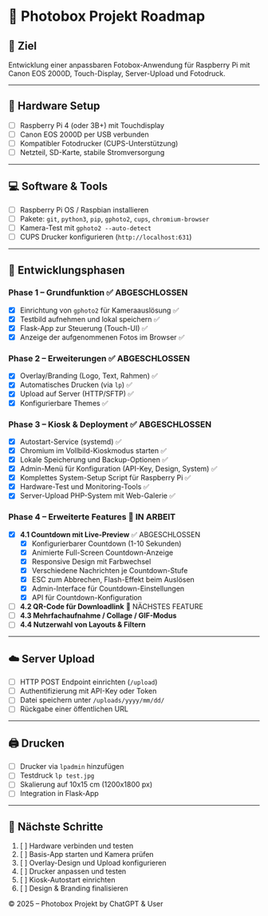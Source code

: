 
# 📸 Photobox Projekt Roadmap

## 🧩 Ziel
Entwicklung einer anpassbaren Fotobox-Anwendung für Raspberry Pi mit Canon EOS 2000D, Touch-Display, Server-Upload und Fotodruck.

---

## 🔧 Hardware Setup
- [ ] Raspberry Pi 4 (oder 3B+) mit Touchdisplay
- [ ] Canon EOS 2000D per USB verbunden
- [ ] Kompatibler Fotodrucker (CUPS-Unterstützung)
- [ ] Netzteil, SD-Karte, stabile Stromversorgung

---

## 💻 Software & Tools
- [ ] Raspberry Pi OS / Raspbian installieren
- [ ] Pakete: `git`, `python3`, `pip`, `gphoto2`, `cups`, `chromium-browser`
- [ ] Kamera-Test mit `gphoto2 --auto-detect`
- [ ] CUPS Drucker konfigurieren (`http://localhost:631`)

---

## 🧠 Entwicklungsphasen

### Phase 1 – Grundfunktion ✅ ABGESCHLOSSEN
- [x] Einrichtung von `gphoto2` für Kameraauslösung ✅
- [x] Testbild aufnehmen und lokal speichern ✅
- [x] Flask-App zur Steuerung (Touch-UI) ✅
- [x] Anzeige der aufgenommenen Fotos im Browser ✅

### Phase 2 – Erweiterungen ✅ ABGESCHLOSSEN
- [x] Overlay/Branding (Logo, Text, Rahmen) ✅
- [x] Automatisches Drucken (via `lp`) ✅
- [x] Upload auf Server (HTTP/SFTP) ✅
- [x] Konfigurierbare Themes ✅

### Phase 3 – Kiosk & Deployment ✅ ABGESCHLOSSEN
- [x] Autostart-Service (systemd) ✅
- [x] Chromium im Vollbild-Kioskmodus starten ✅
- [x] Lokale Speicherung und Backup-Optionen ✅
- [x] Admin-Menü für Konfiguration (API-Key, Design, System) ✅
- [x] Komplettes System-Setup Script für Raspberry Pi ✅
- [x] Hardware-Test und Monitoring-Tools ✅
- [x] Server-Upload PHP-System mit Web-Galerie ✅

### Phase 4 – Erweiterte Features 🔄 IN ARBEIT
- [x] **4.1 Countdown mit Live-Preview** ✅ ABGESCHLOSSEN
  - [x] Konfigurierbarer Countdown (1-10 Sekunden)
  - [x] Animierte Full-Screen Countdown-Anzeige
  - [x] Responsive Design mit Farbwechsel
  - [x] Verschiedene Nachrichten je Countdown-Stufe
  - [x] ESC zum Abbrechen, Flash-Effekt beim Auslösen
  - [x] Admin-Interface für Countdown-Einstellungen
  - [x] API für Countdown-Konfiguration
- [ ] **4.2 QR-Code für Downloadlink** 🔄 NÄCHSTES FEATURE
- [ ] **4.3 Mehrfachaufnahme / Collage / GIF-Modus**
- [ ] **4.4 Nutzerwahl von Layouts & Filtern**

---

## ☁️ Server Upload
- [ ] HTTP POST Endpoint einrichten (`/upload`)
- [ ] Authentifizierung mit API-Key oder Token
- [ ] Datei speichern unter `/uploads/yyyy/mm/dd/`
- [ ] Rückgabe einer öffentlichen URL

---

## 🖨️ Drucken
- [ ] Drucker via `lpadmin` hinzufügen
- [ ] Testdruck `lp test.jpg`
- [ ] Skalierung auf 10x15 cm (1200x1800 px)
- [ ] Integration in Flask-App

---

## 🧰 Nächste Schritte
1. [ ] Hardware verbinden und testen
2. [ ] Basis-App starten und Kamera prüfen
3. [ ] Overlay-Design und Upload konfigurieren
4. [ ] Drucker anpassen und testen
5. [ ] Kiosk-Autostart einrichten
6. [ ] Design & Branding finalisieren


© 2025 – Photobox Projekt by ChatGPT & User
